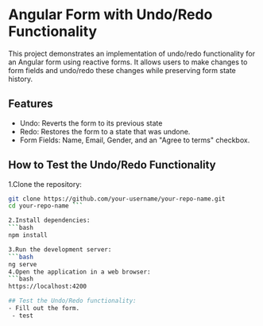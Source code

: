 # Angular Form with Undo/Redo Functionality

This project demonstrates an implementation of undo/redo functionality for an Angular form using reactive forms. It allows users to make changes to form fields and undo/redo these changes while preserving form state history.

## Features
- Undo: Reverts the form to its previous state
- Redo: Restores the form to a state that was undone.
- Form Fields: Name, Email, Gender, and an "Agree to terms" checkbox.

## How to Test the Undo/Redo Functionality
1.Clone the repository:
```bash
git clone https://github.com/your-username/your-repo-name.git
cd your-repo-name ```

2.Install dependencies:
```bash
npm install

3.Run the development server:
```bash
ng serve
4.Open the application in a web browser:
```bash
https://localhost:4200

## Test the Undo/Redo functionality:
- Fill out the form.
 - test
